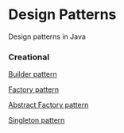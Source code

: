 # Design Patterns
Design patterns in Java



### Creational

[Builder pattern](https://github.com/sanimkhan/design_patterns/tree/master/src/com/design_patterns/Creational/Builder "Builder Pattern")

[Factory pattern](https://github.com/sanimkhan/design_patterns/tree/master/src/com/design_patterns/Creational/Factory "Factory Pattern")

[Abstract Factory pattern](https://github.com/sanimkhan/design_patterns/tree/master/src/com/design_patterns/Creational/AbstractFactory "Abstract Factory Pattern")

[Singleton pattern](https://github.com/sanimkhan/design_patterns/tree/master/src/com/design_patterns/Creational/Singleton "Singleton Pattern")